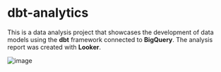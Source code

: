 # dbt-analytics

This is a data analysis project that showcases the development of data models using the **dbt** framework connected to **BigQuery**. The analysis report was created with **Looker**.

![image](https://github.com/user-attachments/assets/2d7db606-32b0-4e14-abf1-6ca9c3b87017)

